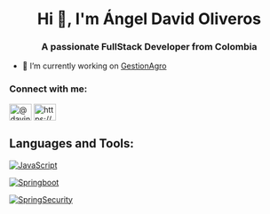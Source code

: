 <h1 align="center">Hi 👋, I'm Ángel David Oliveros</h1>
<h3 align="center">A passionate FullStack Developer from Colombia</h3>

- 🔭 I’m currently working on [GestionAgro](https://github.com/ZenwayProjects/GestionAgro)

<h3 align="left">Connect with me:</h3>
<p align="left">
<a href="https://twitter.com/@davincibaker" target="blank"><img align="center" src="https://raw.githubusercontent.com/rahuldkjain/github-profile-readme-generator/master/src/images/icons/Social/twitter.svg" alt="@davincibaker" height="30" width="40" /></a>
<a href="https://linkedin.com/in/https://www.linkedin.com/in/da-vinci/" target="blank"><img align="center" src="https://raw.githubusercontent.com/rahuldkjain/github-profile-readme-generator/master/src/images/icons/Social/linked-in-alt.svg" alt="https://www.linkedin.com/in/da-vinci/" height="30" width="40" /></a>
</p>

## Languages and Tools:
[![JavaScript](https://img.shields.io/badge/JavaScript-FFD800?style=for-the-badge&logo=javascript&logoColor=white&labelColor=000000)](https://github.com/ZenwayProjects/ZenwayProjects)

[![Springboot](https://img.shields.io/badge/Springboot-6DB33F?style=for-the-badge&logo=springboot&logoColor=white&labelColor=000000)](https://github.com/ZenwayProjects/ZenwayProjects)

[![SpringSecurity](https://img.shields.io/badge/Springsecurity-6DB33F?style=for-the-badge&logo=springsecurity&logoColor=white&labelColor=000000)](https://github.com/ZenwayProjects/ZenwayProjects)


